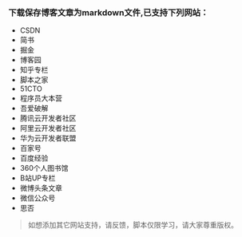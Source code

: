### 下载保存博客文章为markdown文件,已支持下列网站：
- CSDN
- 简书
- 掘金
- 博客园
- 知乎专栏
- 脚本之家
- 51CTO
- 程序员大本营
- 吾爱破解
- 腾讯云开发者社区
- 阿里云开发者社区
- 华为云开发者联盟
- 百家号
- 百度经验
- 360个人图书馆
- B站UP专栏
- 微博头条文章
- 微信公众号
- 思否

> 如想添加其它网站支持，请反馈，脚本仅限学习，请大家尊重版权。
